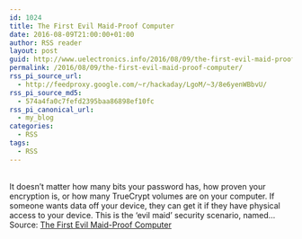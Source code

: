 ```yaml
---
id: 1024
title: The First Evil Maid-Proof Computer
date: 2016-08-09T21:00:00+01:00
author: RSS reader
layout: post
guid: http://www.uelectronics.info/2016/08/09/the-first-evil-maid-proof-computer/
permalink: /2016/08/09/the-first-evil-maid-proof-computer/
rss_pi_source_url:
  - http://feedproxy.google.com/~r/hackaday/LgoM/~3/8e6yenWBbvU/
rss_pi_source_md5:
  - 574a4fa0c7fefd2395baa86898ef10fc
rss_pi_canonical_url:
  - my_blog
categories:
  - RSS
tags:
  - RSS
---
```

&#013;  
It doesn’t matter how many bits your password has, how proven your encryption is, or how many TrueCrypt volumes are on your computer. If someone wants data off your device, they can get it if they have physical access to your device. This is the ‘evil maid’ security scenario, named…&#013;  
Source: <a href="http://feedproxy.google.com/~r/hackaday/LgoM/~3/8e6yenWBbvU/" target="_blank">The First Evil Maid-Proof Computer</a>